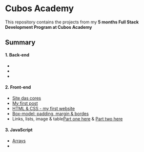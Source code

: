 # Cubos Academy  
This repository contains the projects from my <strong>5 months Full Stack Development Program at Cubos Academy</strong>

## Summary

#### 1. Back-end
  +
  +
  +
  
#### 2. Front-end

  + [Site das cores](https://github.com/sarahdialmeida/cubos_academy/blob/master/Front_end_exercices/class_01/class_01.html)
  + [My first post](https://github.com/sarahdialmeida/cubos_academy/blob/master/Front_end_exercices/class_02/class_02.html)
  + [HTML & CSS - my first website](https://github.com/sarahdialmeida/cubos_academy/tree/master/Front_end_exercices/class_04_1)
  + [Box-model: padding, margin & bordes](https://github.com/sarahdialmeida/cubos_academy/tree/master/Front_end_exercices/class_04_2)
  + Links, lists, image & table[Part one here](https://github.com/sarahdialmeida/cubos_academy/tree/master/Front_end_exercices/class_05/class_05_01) & [Part two here](https://github.com/sarahdialmeida/cubos_academy/tree/master/Front_end_exercices/class_05/class_05_02)  

#### 3. JavaScript
  + [Arrays](https://github.com/sarahdialmeida/cubos_academy/blob/master/JS/class_03_JS.js)
  +


